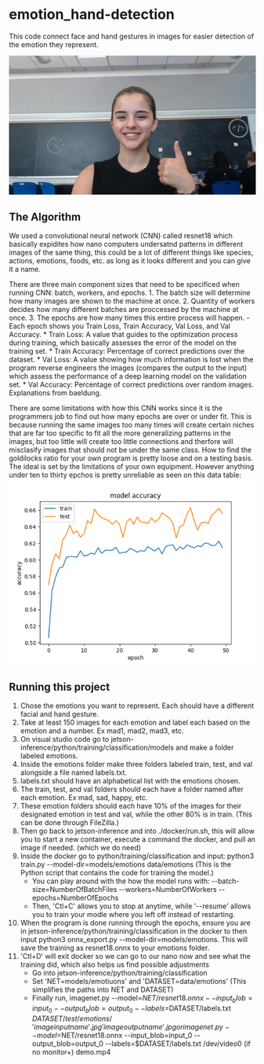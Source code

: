 # emotion_hand-detection
This code connect face and hand gestures in images for easier detection of the emotion they represent.

![Example image for Happy](https://github.com/lulu-bbg/emotion_hand-detection/blob/main/happy_hand%20(2).jpg?raw=true)

## The Algorithm
We used a convolutional neural network (CNN) called resnet18 which basically expidites how nano computers undersatnd patterns in different images of the same thing, this could be a lot of different things like species, actions, emotions, foods, etc. as long as it looks different and you can give it a name. 

There are three main component sizes that need to be specificed when running CNN: batch, workers, and epochs. 
    1. The batch size will determine how many images are shown to the machine at once. 
    2. Quantity of workers decides how many different batches are proccessed by the machine at once. 
    3. The epochs are how many times this entire process will happen.
      - Each epoch shows you Train Loss, Train Accuracy, Val Loss, and Val Accuracy.
          * Train Loss: A value that guides to the optimization process during training, which basically assesses the error of the model on the training set.
          * Train Accuracy: Percentage of correct predictions over the dataset.
          * Val Loss: A value showing how much information is lost when the program reverse engineers the images (compares the output to the input) which assess the performance of a deep learning model on the validation set.
          * Val Accuracy: Percentage of correct predictions over random images.
Explanations from baeldung.
    
There are some limitations with how this CNN works since it is the programmers job to find out how many epochs are over or under fit. This is because running the same images too many times will create certain niches that are far too specific to fit all the more generalizing patterns in the images, but too little will create too little connections and therfore will misclasify images that should not be under the same class.
How to find the goldilocks ratio for your own program is pretty loose and on a testing basis. The ideal is set by the limitations of your own equipment. 
However anything under ten to thirty epchos is pretty unreliable as seen on this data table:
![Efficiency chart for Epochs](https://github.com/lulu-bbg/emotion_hand-detection/blob/main/Accuracy.png?raw=true)

## Running this project

1. Chose the emotions you want to represent. Each should have a different facial and hand gesture.
2. Take at least 150 images for each emotion and label each based on the emotion and a number. Ex mad1, mad2, mad3, etc.
3. On visual studio code go to jetson-inference/python/training/classification/models and make a folder labeled emotions.
4. Inside the emotions folder make three folders labeled train, test, and val alongside a file named labels.txt.
5. labels.txt should have an alphabetical list with the emotions chosen.
6. The train, test, and val folders should each have a folder named after each emotion. Ex mad, sad, happy, etc.
7. These emotion folders should each have 10% of the images for their designated emotion in test and val, while the other 80% is in train. (This can be done through FileZilla.)
8. Then go back to jetson-inference and into ./docker/run.sh, this will allow you to start a new container, execute a command the docker, and pull an image if needed. (which we do need)
9. Inside the docker go to python/training/classification and input: python3 train.py --model-dir=models/emotions data/emotions (This is the Python script that contains the code for training the model.)
    - You can play around with the how the model runs with: --batch-size=NumberOfBatchFiles --workers=NumberOfWorkers --epochs=NumberOfEpochs
    - Then, 'Ctl+C' allows you to stop at anytime, while '--resume' allows you to train your modle where you left off instead of restarting.
11. When the program is done running through the epochs, ensure you are in jetson-inference/python/training/classification in the docker to then input python3 onnx_export.py --model-dir=models/emotions. This will save the training as resnet18.onnx to your emotions folder.
12. 'Ctl+D' will exit docker so we can go to our nano now and see what the training did, which also helps us find possible adjustments
    - Go into jetson-inference/python/training/classification
    - Set 'NET=models/emotiuons' and 'DATASET=data/emotions' (This simplifies the paths into NET and DATASET)
    - Finally run, imagenet.py --model=$NET/resnet18.onnx --input_blob=input_0 --output_blob=output_0 --labels=$DATASET/labels.txt $DATASET/test/emotions/'image input name'.jpg 'image output name'.jpg
      or
      imagenet.py --model=$NET/resnet18.onnx --input_blob=input_0 --output_blob=output_0 --labels=$DATASET/labels.txt /dev/video0 (if no monitor+) demo.mp4
